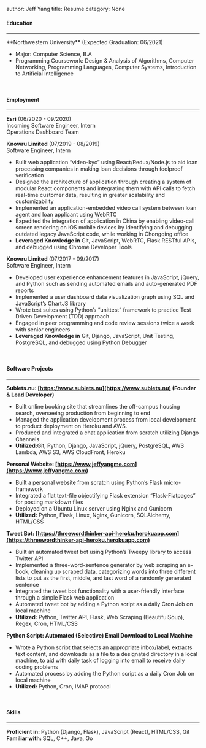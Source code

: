 author: Jeff Yang
title: Resume
category: None

<h4>Education</h4>
<hr>
**Northwestern University**	(Expected Graduation: 06/2021)  
<ul>
	<li>Major: Computer Science, B.A</li> 
	<li>Programming Coursework: Design & Analysis of Algorithms, Computer Networking, Programming Languages, Computer Systems, Introduction to Artificial Intelligence</li>
</ul>
<br>
<h4>Employment</h4>
<hr>

**Esri** (06/2020 - 09/2020)  
Incoming Software Engineer, Intern  
Operations Dashboard Team

**Knowru Limited** (07/2019 - 08/2019)  
Software Engineer, Intern  
<ul>
	<li>Built web application “video-kyc” using React/Redux/Node.js to aid loan processing companies in making loan decisions through foolproof verification</li>
	<li>Designed the architecture of application through creating a system of modular React components and integrating them with API calls to fetch real-time customer data, resulting in greater scalability and customizability</li>
	<li>Implemented an application-embedded video call system between loan agent and loan applicant using WebRTC</li>
	<li>Expedited the integration of application in China by enabling video-call screen rendering on iOS mobile devices by identifying and debugging outdated legacy JavaScript code, while working in Chongqing office</li>
	<li><strong>Leveraged Knowledge in</strong> Git, JavaScript, WebRTC, Flask RESTful APIs, and debugged using Chrome Developer Tools</li>
</ul>

**Knowru Limited** (07/2017 - 09/2017)  
Software Engineer, Intern
<ul>
	<li>Developed user experience enhancement features in JavaScript, jQuery, and Python such as sending automated emails and auto-generated PDF reports</li>
	<li>Implemented a user dashboard data visualization graph using SQL and JavaScript’s ChartJS library</li>
	<li>Wrote test suites using Python’s “unittest” framework to practice Test Driven Development (TDD) approach</li>
	<li>Engaged in peer programming and code review sessions twice a week with senior engineers</li>
	<li><strong>Leveraged Knowledge in</strong> Git, Django, JavaScript, Unit Testing, PostgreSQL, and debugged using Python Debugger</li>
</ul>
<br>
<h4>Software Projects</h4> 
<hr>

<strong>Sublets.nu: [https://www.sublets.nu](https://www.sublets.nu) (Founder & Lead Developer)</strong>
<ul>
	<li>Built online booking site that streamlines the off-campus housing search, overseeing production from beginning to end</li>
	<li>Managed the application development process from local development to product deployment on Heroku and AWS.</li>
	<li>Produced and integrated a chat application from scratch utilizing Django Channels.</li>
	<li><strong>Utilized:</strong>Git, Python, Django, JavaScript, jQuery, PostgreSQL, AWS Lambda, AWS S3, AWS CloudFront, Heroku</li>
</ul>

<strong>Personal Website: [https://www.jeffyangme.com](https://www.jeffyangme.com)</strong>
<ul>
	<li>Built a personal website from scratch using Python’s Flask micro-framework</li>
	<li>Integrated a flat text-file objectifying Flask extension “Flask-Flatpages” for posting markdown files</li>
	<li>Deployed on a Ubuntu Linux server using Nginx and Gunicorn</li>
	<li><strong>Utilized:</strong> Python, Flask, Linux, Nginx, Gunicorn, SQLAlchemy, HTML/CSS</li>
</ul>

<strong>Tweet Bot: [https://threewordthinker-api-heroku.herokuapp.com](https://threewordthinker-api-heroku.herokuapp.com)</strong>
<ul>
	<li>Built an automated tweet bot using Python’s Tweepy library to access Twitter API</li>
	<li>Implemented a three-word-sentence generator by web scraping an e-book, cleaning up scraped data, categorizing words into three different lists to put as the first, middle, and last word of a randomly generated sentence</li>
	<li>Integrated the tweet bot functionality with a user-friendly interface through a simple Flask web application</li>
	<li>Automated tweet bot by adding a Python script as a daily Cron Job on local machine</li>
	<li><strong>Utilized:</strong> Python, Twitter API, Flask, Web Scraping (BeautifulSoup), Regex, Cron, HTML/CSS</li>
</ul>

<strong>Python Script: Automated (Selective) Email Download to Local Machine</strong>  
<ul>
	<li>Wrote a Python script that selects an appropriate inbox/label, extracts text content, and downloads as a file to a designated directory in a local machine, to aid with daily task of logging into email to receive daily coding problems</li>
	<li>Automated process by adding the Python script as a daily Cron Job on local machine</li>
	<li><strong>Utilized:</strong> Python, Cron, IMAP protocol</li>
</ul>
<br>
<h4>Skills</h4>
<hr>
<strong>Proficient in: </strong> Python (Django, Flask), JavaScript (React), HTML/CSS, Git  
<strong>Familiar with: </strong> SQL, C++, Java, Go 
